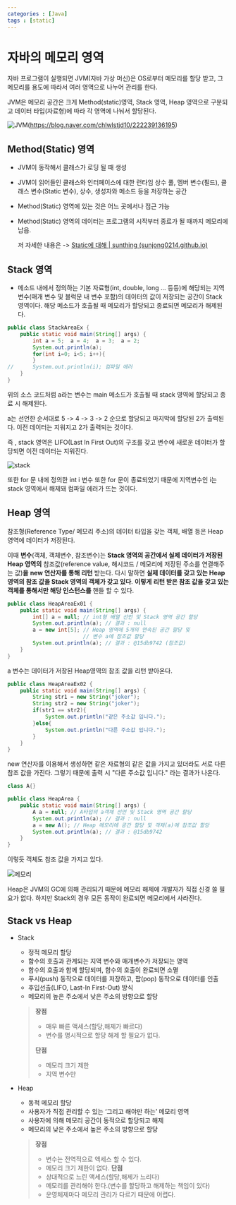 ```yaml
---
categories : [Java]
tags : [static]
---
```


# 자바의 메모리 영역

자바 프로그램이 실행되면 JVM(자바 가상 머신)은 OS로부터 메모리를 할당 받고, 그 메모리를 용도에 따라서 여러 영역으로 나누어 관리를 한다.

JVM은 메모리 공간은 크게 Method(static)영역, Stack 영역, Heap 영역으로 구분되고 데이터 타입(자료형)에 따라 각 영역에 나눠서 할당된다.

![JVM](https://blogfiles.pstatic.net/MjAyMTAyMTBfMTY2/MDAxNjEyOTQwMDM2NTc3.JTpZvDp9nCyxsRE8HtSXJPR_h4DGnbRMapEtIi9wozQg.S-niYtBrotkiJ8b1RFnhdfQ6PbWai1_iBVHrb88YJYQg.JPEG.chlwlstjd10/%ED%94%84%EB%A0%88%EC%A0%A0%ED%85%8C%EC%9D%B4%EC%85%981.jpg)(https://blog.naver.com/chlwlstjd10/222239136195)

## Method(Static) 영역

- JVM이 동작해서 클래스가 로딩 될 때 생성

- JVM이 읽어들인 클래스와 인터페이스에 대한 런타임 상수 풀, 멤버 변수(필드), 클래스 변수(Static 변수), 상수, 생성자와 메소드 등을 저장하는 공간

- Method(Static) 영역에 있는 것은 어느 곳에서나 접근 가능

- Method(Static) 영역의 데이터는 프로그램의 시작부터 종료가 될 때까지 메모리에 남음. 

  저 자세한 내용은 -> [Static에 대해 | sunthing (sunjong0214.github.io)](https://sunjong0214.github.io/posts/static에-대해/)

## Stack 영역

- 메소드 내에서 정의하는 기본 자료형(int, double, long ... 등등)에 해당되는 지역변수(매개 변수 및 블럭문 내 변수 포함)의 데이터의 값이 저장되는 공간이 Stack 영역이다. 해당 메소드가 호출될 때 메모리가 할당되고 종료되면 메모리가 해제된다.

```java
public class StackAreaEx {
	public static void main(String[] args) {
		int a = 5;	a = 4;	a = 3;	a = 2;
		System.out.println(a);
		for(int i=0; i<5; i++){
		}
//		System.out.println(i); 컴파일 에러
	}
}
```

위의 소스 코드처럼 a라는 변수는 main 메소드가 호출될 때 stack 영역에 할당되고 종료 시 해제된다. 

a는 선언한 순서대로 5 -> 4 -> 3 -> 2 순으로 할당되고 마지막에 할당된 2가 출력된다. 이전 데이터는 지워지고 2가 출력되는 것이다. 

즉 , stack 영역은 LIFO(Last In First Out)의 구조를 갖고 변수에 새로운 데이터가 할당되면 이전 데이터는 지워진다.

![stack](https://mblogthumb-phinf.pstatic.net/MjAxNzAzMTBfMjYy/MDAxNDg5MDcyMTUyOTM4.cRNCdoeIEEOG2ml0qNbOy9uCUm0Z7-vKvmQMPzYm6uQg.NQJdJCKtm9E-4R1vKQz2nUhMeUs92rw25YFJdeSwzSAg.PNG.heartflow89/image.png?type=w800)

또한 for 문 내에 정의한 int i 변수 또한 for 문이 종료되었기 때문에 지역변수인 i는 stack 영역에서 해제돼 컴파일 에러가 뜨는 것이다.

## Heap 영역

참조형(Reference Type/ 메모리 주소)의 데이터 타입을 갖는 객체, 배열 등은 Heap 영역에 데이터가 저장된다.

이때 **변수**(객체, 객체변수, 참조변수)는 **Stack 영역의 공간에서 실제 데이터가 저장된 Heap 영역의** 참조값(reference value, 해시코드 / 메모리에 저장된 주소를 연결해주는 값)**을** **new 연산자를 통해 리턴** 받는다. 다시 말하면 **실제 데이터를 갖고 있는 Heap 영역의 참조 값을 Stack 영역의 객체가 갖고 있다**. **이렇게** **리턴 받은 참조 값을 갖고 있는 객체를 통해서만 해당 인스턴스를** 핸들 할 수 있다.

```java
public class HeapAreaEx01 {
	public static void main(String[] args) {
		int[] a = null; // int형 배열 선언 및 Stack 영역 공간 할당
		System.out.println(a); // 결과 : null
		a = new int[5]; // Heap 영역에 5개의 연속된 공간 할당 및 
		                // 변수 a에 참조값 할당
		System.out.println(a); // 결과 : @15db9742 (참조값)
	}
}
```

a 변수는 데이터가 저장된 Heap영역의 참조 값을 리턴 받아온다.

```java
public class HeapAreaEx02 {
	public static void main(String[] args) {
		String str1 = new String("joker");
		String str2 = new String("joker");
		if(str1 == str2){
			System.out.println("같은 주소값 입니다.");
		}else{
			System.out.println("다른 주소값 입니다.");
		}
	}
}
```

new 연산자를 이용해서 생성하면 같은 자료형의 같은 값을 가지고 있더라도 서로 다른 참조 값을 가진다. 그렇기 때문에 출력 시 "다른 주소값 입니다." 라는 결과가 나온다.

```java
class A{}

public class HeapArea {
	public static void main(String[] args) {
		A a = null; // A타입의 a객체 선언 및 Stack 영역 공간 할당
		System.out.println(a); // 결과 : null
		a = new A(); // Heap 메모리에 공간 할당 및 객체(a)에 참조값 할당
		System.out.println(a); // 결과 : @15db9742
	}
}
```

이렇듯 객체도 참조 값을 가지고 있다.

![메모리](https://mblogthumb-phinf.pstatic.net/MjAxNzAzMTBfODAg/MDAxNDg5MDc1ODI4NDMw.621h7wW2hby6d_AiV7K7qRhbK18Nk4HtoN1A-2nTbmMg.MmFAzdr9cMJGsI6KpyhqxV6kcdotO8lViClzBmEbND0g.PNG.heartflow89/image.png?type=w800)

Heap은 JVM의 GC에 의해 관리되기 때문에 메모리 해제에 개발자가 직접 신경 쓸 필요가 없다. 하지만 Stack의 경우 모든 동작이 완료되면 메모리에서 사라진다.

## Stack vs Heap

- Stack

  - 정적 메모리 할당
  - 함수의 호출과 관계되는 지역 변수와 매개변수가 저장되는 영역
  - 함수의 호출과 함께 할당되며, 함수의 호출이 완료되면 소멸
  - 푸시(push) 동작으로 데이터를 저장하고, 팝(pop) 동작으로 데이터를 인출
  - 후입선출(LIFO, Last-In First-Out) 방식
  - 메모리의 높은 주소에서 낮은 주소의 방향으로 할당

  > **장점**
  >
  > - 매우 빠른 액세스(할당,해제가 빠르다)
  > - 변수를 명시적으로 할당 해제 할 필요가 없다.
  >
  > **단점**
  >
  > - 메모리 크기 제한
  > - 지역 변수만

- Heap

  - 동적 메모리 할당
  - 사용자가 직접 관리할 수 있는 ‘그리고 해야만 하는’ 메모리 영역
  - 사용자에 의해 메모리 공간이 동적으로 할당되고 해제
  - 메모리의 낮은 주소에서 높은 주소의 방향으로 할당

  > **장점**
  >
  > - 변수는 전역적으로 액세스 할 수 있다.
  > - 메모리 크기 제한이 없다.
  >   **단점**
  > - 상대적으로 느린 액세스(할당,해제가 느리다)
  > - 메모리를 관리해야 한다.(변수를 할당하고 해제하는 책임이 있다)
  > - 운영체제마다 메모리 관리가 다르기 때문에 어렵다.

